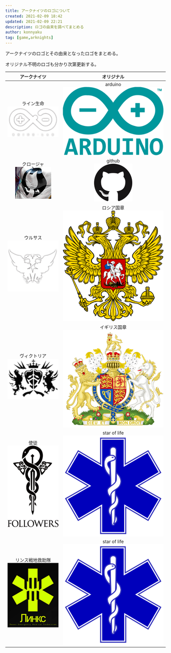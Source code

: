 ```yaml
---
title: アークナイツのロゴについて
created: 2021-02-09 18:42
updated: 2021-02-09 22:21
description: ロゴの由来を調べてまとめる
author: konnyaku
tag: [game,arknights]
---
```


アークナイツのロゴとその由来となったロゴをまとめる。

オリジナル不明のロゴも分かり次第更新する。

| アークナイツ | オリジナル |
|:---:|:---:|
|ライン生命 <br/> ![](./rhine_lab.png)| arduino <br/> ![](./arduino.png)|
|クロージャ　<br> ![](./closure.png)| github <br> ![](./github.png)|
|ウルサス <br> ![](./ursus.png)| ロシア国章 <br> ![](./russia.png)|
|ヴィクトリア <br> ![](./victoria.png)|イギリス国章 <br> ![](./uk.png) |
|使徒 <br> ![](./sito.jpeg)|star of life<br>![](./star_of_life.png)|
|リンス戦地救助隊 <br>![](./lynx.png)|star of life<br>![](./star_of_life.png)|

